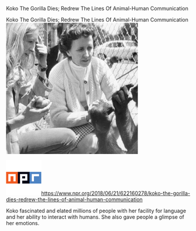 Koko The Gorilla Dies; Redrew The Lines Of Animal-Human Communication

Koko The Gorilla Dies; Redrew The Lines Of Animal-Human Communication
![](../_resources/d6e178e8afb8b4b0f3fb31fb75268c97.png)

![](../_resources/b8a0764fa0caf472212639665e2df200.png)https://www.npr.org/2018/06/21/622160278/koko-the-gorilla-dies-redrew-the-lines-of-animal-human-communication

Koko fascinated and elated millions of people with her facility for language and her ability to interact with humans. She also gave people a glimpse of her emotions.